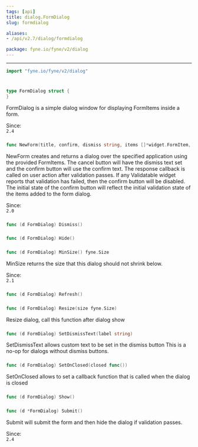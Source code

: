 ```yaml
---
tags: [api]
title: dialog.FormDialog
slug: formdialog

aliases:
- /api/v2.7/dialog/formdialog

package: fyne.io/fyne/v2/dialog
---
```



---
```go
import "fyne.io/fyne/v2/dialog"
```

#

###

```go
type FormDialog struct {
}
```

FormDialog is a simple dialog window for displaying FormItems inside a form.


<div class="since">Since: <code>
2.4</code></div>

###

```go
func NewForm(title, confirm, dismiss string, items []*widget.FormItem, callback func(bool), parent fyne.Window) *FormDialog
```
NewForm creates and returns a dialog over the specified application using the provided FormItems. The cancel button will have the dismiss text set and the confirm button will use the confirm text. The response callback is called on user action after validation passes. If any Validatable widget reports that validation has failed, then the confirm button will be disabled. The initial state of the confirm button will reflect the initial validation state of the items added to the form dialog.


<div class="since">Since: <code>
2.0</code></div>

###

```go
func (d FormDialog) Dismiss()
```

###

```go
func (d FormDialog) Hide()
```

###

```go
func (d FormDialog) MinSize() fyne.Size
```
MinSize returns the size that this dialog should not shrink below.


<div class="since">Since: <code>
2.1</code></div>

###

```go
func (d FormDialog) Refresh()
```

###

```go
func (d FormDialog) Resize(size fyne.Size)
```
Resize dialog, call this function after dialog show

###

```go
func (d FormDialog) SetDismissText(label string)
```
SetDismissText allows custom text to be set in the dismiss button This is a no-op for dialogs without dismiss buttons.

###

```go
func (d FormDialog) SetOnClosed(closed func())
```
SetOnClosed allows to set a callback function that is called when the dialog is closed

###

```go
func (d FormDialog) Show()
```

###

```go
func (d *FormDialog) Submit()
```
Submit will submit the form and then hide the dialog if validation passes.


<div class="since">Since: <code>
2.4</code></div>
